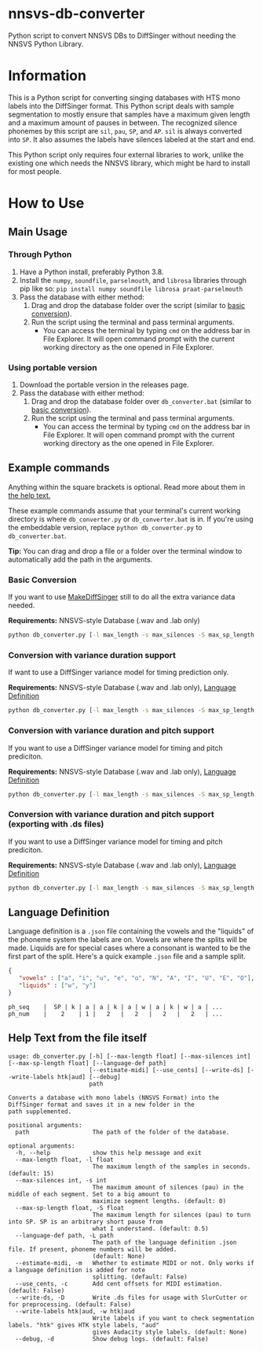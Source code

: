 # nnsvs-db-converter
 Python script to convert NNSVS DBs to DiffSinger without needing the NNSVS Python Library.
# Information
 This is a Python script for converting singing databases with HTS mono labels into the DiffSinger format. This Python script deals with sample segmentation to mostly ensure that samples have a maximum given length and a maximum amount of pauses in between. The recognized silence phonemes by this script are `sil`, `pau`, `SP`, and `AP`. `sil` is always converted into `SP`. It also assumes the labels have silences labeled at the start and end.
 
 This Python script only requires four external libraries to work, unlike the existing one which needs the NNSVS library, which might be hard to install for most people.
# How to Use

## Main Usage

### Through Python
 1. Have a Python install, preferably Python 3.8.
 2. Install the `numpy`, `soundfile`, `parselmouth`, and `librosa` libraries through pip like so:
 ```pip install numpy soundfile librosa praat-parselmouth```
 3. Pass the database with either method:
    1. Drag and drop the database folder over the script (similar to [basic conversion](#basic-conversion)).
    2. Run the script using the terminal and pass terminal arguments.
        - You can access the terminal by typing `cmd` on the address bar in File Explorer. It will open command prompt with the current working directory as the one opened in File Explorer.
    
### Using portable version
 1. Download the portable version in the releases page.
 2. Pass the database with either method:
    1. Drag and drop the database folder over `db_converter.bat` (similar to [basic conversion](#basic-conversion)).
    2. Run the script using the terminal and pass terminal arguments.
        - You can access the terminal by typing `cmd` on the address bar in File Explorer. It will open command prompt with the current working directory as the one opened in File Explorer.

## Example commands

 Anything within the square brackets is optional. Read more about them in [the help text.](#help-text-from-the-file-itself)
 
 These example commands assume that your terminal's current working directory is where `db_converter.py` or `db_converter.bat` is in. If you're using the embeddable version, replace `python db_converter.py` to `db_converter.bat`.
 
 **Tip:** You can drag and drop a file or a folder over the terminal window to automatically add the path in the arguments.
 
### Basic Conversion

 If you want to use [MakeDiffSinger](https://github.com/openvpi/MakeDiffSinger) still to do all the extra variance data needed.
 
 **Requirements:** NNSVS-style Database (.wav and .lab only)
 
```cmd
python db_converter.py [-l max_length -s max_silences -S max_sp_length -w htk|aud] path/to/nnsvs/db 
```

### Conversion with variance duration support

 If want to use a DiffSinger variance model for timing prediction only.
 
 **Requirements:** NNSVS-style Database (.wav and .lab only), [Language Definition](#language-definition)
 
```cmd
python db_converter.py [-l max_length -s max_silences -S max_sp_length -w htk|aud] -L path/to/language-def.json path/to/nnsvs/db
```

### Conversion with variance duration and pitch support

 If you want to use a DiffSinger variance model for timing and pitch prediciton.
 
 **Requirements:** NNSVS-style Database (.wav and .lab only), [Language Definition](#language-definition)

```cmd
python db_converter.py [-l max_length -s max_silences -S max_sp_length -w htk|aud] -L path/to/language-def.json -m [-c] path/to/nnsvs/db
```

### Conversion with variance duration and pitch support (exporting with .ds files)

 If you want to use a DiffSinger variance model for timing and pitch prediciton.
 
 **Requirements:** NNSVS-style Database (.wav and .lab only), [Language Definition](#language-definition)

```cmd
python db_converter.py [-l max_length -s max_silences -S max_sp_length -w htk|aud] -L path/to/language-def.json -mD [-c] path/to/nnsvs/db
```

## Language Definition

 Language definition is a `.json` file containing the vowels and the "liquids" of the phoneme system the labels are on. Vowels are where the splits will be made. Liquids are for special cases where a consonant is wanted to be the first part of the split. Here's a quick example `.json` file and a sample split.

```json
{
   "vowels" : ["a", "i", "u", "e", "o", "N", "A", "I", "U", "E", "O"],
   "liquids" : ["w", "y"]
}
```

```
ph_seq    |  SP | k | a | a | k | a | w | a | k | w | a | ... 
ph_num    |    2    | 1 |   2   |   2   |   2   |   2   | ... 
```

## Help Text from the file itself
```
usage: db_converter.py [-h] [--max-length float] [--max-silences int] [--max-sp-length float] [--language-def path]
                       [--estimate-midi] [--use_cents] [--write-ds] [--write-labels htk|aud] [--debug]
                       path

Converts a database with mono labels (NNSVS Format) into the DiffSinger format and saves it in a new folder in the
path supplemented.

positional arguments:
  path                  The path of the folder of the database.

optional arguments:
  -h, --help            show this help message and exit
  --max-length float, -l float
                        The maximum length of the samples in seconds. (default: 15)
  --max-silences int, -s int
                        The maximum amount of silences (pau) in the middle of each segment. Set to a big amount to
                        maximize segment lengths. (default: 0)
  --max-sp-length float, -S float
                        The maximum length for silences (pau) to turn into SP. SP is an arbitrary short pause from
                        what I understand. (default: 0.5)
  --language-def path, -L path
                        The path of the language definition .json file. If present, phoneme numbers will be added.
                        (default: None)
  --estimate-midi, -m   Whether to estimate MIDI or not. Only works if a language definition is added for note
                        splitting. (default: False)
  --use_cents, -c       Add cent offsets for MIDI estimation. (default: False)
  --write-ds, -D        Write .ds files for usage with SlurCutter or for preprocessing. (default: False)
  --write-labels htk|aud, -w htk|aud
                        Write labels if you want to check segmentation labels. "htk" gives HTK style labels, "aud"
                        gives Audacity style labels. (default: None)
  --debug, -d           Show debug logs. (default: False)
```